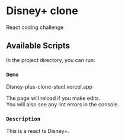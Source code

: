 # Disney+ clone

React coding challenge

## Available Scripts

In the project directory, you can run:

### `Demo`

Disney-plus-clone-steel.vercel.app

The page will reload if you make edits.\
You will also see any lint errors in the console.

### `Description`

This is a react ts Disney+.
